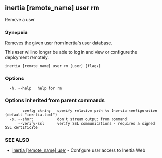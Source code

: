 ## inertia [remote_name] user rm

Remove a user

### Synopsis

Removes the given user from Inertia's user database.

This user will no longer be able to log in and view or configure the deployment
remotely.

```
inertia [remote_name] user rm [user] [flags]
```

### Options

```
  -h, --help   help for rm
```

### Options inherited from parent commands

```
      --config string   specify relative path to Inertia configuration (default "inertia.toml")
  -s, --short           don't stream output from command
      --verify-ssl      verify SSL communications - requires a signed SSL certificate
```

### SEE ALSO

* [inertia [remote_name] user](inertia_[remote_name]_user.md)	 - Configure user access to Inertia Web

